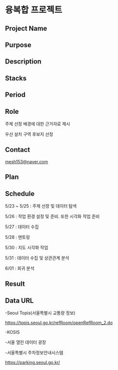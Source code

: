 # 융복합 프로젝트


## Project Name

## Purpose

## Description

## Stacks

## Period

## Role

주제 선정 배경에 대한 근거자료 제시

우선 설치 구역 후보지 선정

## Contact

mesh153@naver.com

## Plan

## Schedule

5/23 ~ 5/25 : 주제 선정 및 데이터 탐색

5/26 : 작업 환경 설정 및 준비. 또한 시각화 작업 준비

5/27 : 데이터 수집

5/28 : 멘토링

5/30 : 지도 시각화 작업

5/31 : 데이터 수집 및 상관관계 분석

6/01 : 회귀 분석

## Result

## Data URL

-Seoul Topis(서울특별시 교통량 정보)

https://topis.seoul.go.kr/refRoom/openRefRoom_2.do

-KOSIS

-서울 열린 데이터 광장

-서울특별시 주차정보안내시스템

https://parking.seoul.go.kr/

